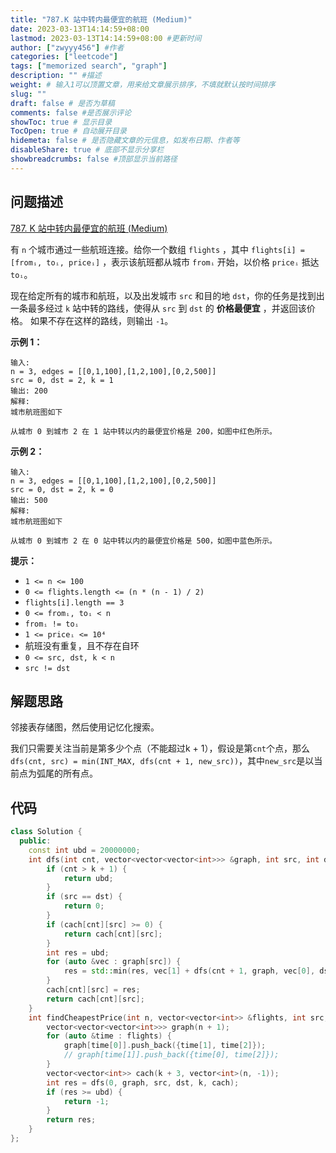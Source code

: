 ```yaml
---
title: "787.K 站中转内最便宜的航班 (Medium)"
date: 2023-03-13T14:14:59+08:00
lastmod: 2023-03-13T14:14:59+08:00 #更新时间
author: ["zwyyy456"] #作者
categories: ["leetcode"]
tags: ["memorized search", "graph"]
description: "" #描述
weight: # 输入1可以顶置文章，用来给文章展示排序，不填就默认按时间排序
slug: ""
draft: false # 是否为草稿
comments: false #是否展示评论
showToc: true # 显示目录
TocOpen: true # 自动展开目录
hidemeta: false # 是否隐藏文章的元信息，如发布日期、作者等
disableShare: true # 底部不显示分享栏
showbreadcrumbs: false #顶部显示当前路径
---
```

## 问题描述
[787. K 站中转内最便宜的航班 (Medium)](https://leetcode.cn/problems/cheapest-flights-within-k-stops/)

有 `n` 个城市通过一些航班连接。给你一个数组 `flights` ，其中 `flights[i] = [fromᵢ,
toᵢ, priceᵢ]` ，表示该航班都从城市 `fromᵢ` 开始，以价格 `priceᵢ` 抵达 `toᵢ`。

现在给定所有的城市和航班，以及出发城市 `src` 和目的地 `dst`，你的任务是找到出一条最多经过 `k`
站中转的路线，使得从 `src` 到 `dst` 的 **价格最便宜** ，并返回该价格。 如果不存在这样的路线，则输出
`-1`。

**示例 1：**

```
输入:
n = 3, edges = [[0,1,100],[1,2,100],[0,2,500]]
src = 0, dst = 2, k = 1
输出: 200
解释:
城市航班图如下

从城市 0 到城市 2 在 1 站中转以内的最便宜价格是 200，如图中红色所示。
```

**示例 2：**

```
输入:
n = 3, edges = [[0,1,100],[1,2,100],[0,2,500]]
src = 0, dst = 2, k = 0
输出: 500
解释:
城市航班图如下

从城市 0 到城市 2 在 0 站中转以内的最便宜价格是 500，如图中蓝色所示。
```

**提示：**

- `1 <= n <= 100`
- `0 <= flights.length <= (n * (n - 1) / 2)`
- `flights[i].length == 3`
- `0 <= fromᵢ, toᵢ < n`
- `fromᵢ != toᵢ`
- `1 <= priceᵢ <= 10⁴`
- 航班没有重复，且不存在自环
- `0 <= src, dst, k < n`
- `src != dst`

## 解题思路
邻接表存储图，然后使用记忆化搜索。

我们只需要关注当前是第多少个点（不能超过k + 1），假设是第`cnt`个点，那么`dfs(cnt, src) = min(INT_MAX, dfs(cnt + 1, new_src))`，其中`new_src`是以当前点为弧尾的所有点。

## 代码
```cpp
class Solution {
  public:
    const int ubd = 20000000;
    int dfs(int cnt, vector<vector<vector<int>>> &graph, int src, int dst, int k, vector<vector<int>> &cach) {
        if (cnt > k + 1) {
            return ubd;
        }
        if (src == dst) {
            return 0;
        }
        if (cach[cnt][src] >= 0) {
            return cach[cnt][src];
        }
        int res = ubd;
        for (auto &vec : graph[src]) {
            res = std::min(res, vec[1] + dfs(cnt + 1, graph, vec[0], dst, k, cach));
        }
        cach[cnt][src] = res;
        return cach[cnt][src];
    }
    int findCheapestPrice(int n, vector<vector<int>> &flights, int src, int dst, int k) {
        vector<vector<vector<int>>> graph(n + 1);
        for (auto &time : flights) {
            graph[time[0]].push_back({time[1], time[2]});
            // graph[time[1]].push_back({time[0], time[2]});
        }
        vector<vector<int>> cach(k + 3, vector<int>(n, -1));
        int res = dfs(0, graph, src, dst, k, cach);
        if (res >= ubd) {
            return -1;
        }
        return res;
    }
};
```
